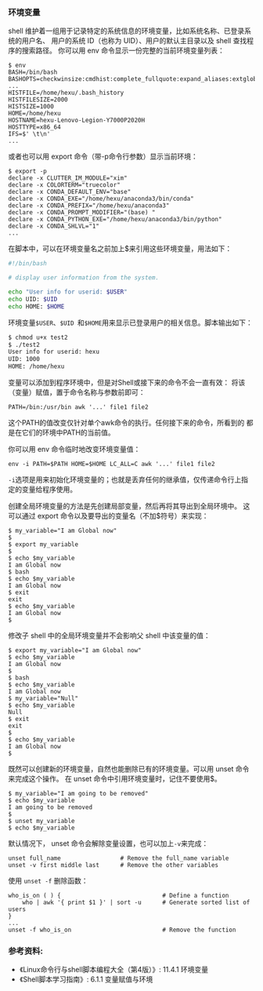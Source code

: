 ### 环境变量

shell 维护着一组用于记录特定的系统信息的环境变量，比如系统名称、已登录系统的用户名、
用户的系统 ID（也称为 UID）、用户的默认主目录以及 shell 查找程序的搜索路径。
你可以用 env 命令显示一份完整的当前环境变量列表：

```
$ env
BASH=/bin/bash
BASHOPTS=checkwinsize:cmdhist:complete_fullquote:expand_aliases:extglob:extquote:force_fignore:histappend:interactive_comments:progcomp:promptvars:sourcepath
...
HISTFILE=/home/hexu/.bash_history
HISTFILESIZE=2000
HISTSIZE=1000
HOME=/home/hexu
HOSTNAME=hexu-Lenovo-Legion-Y7000P2020H
HOSTTYPE=x86_64
IFS=$' \t\n'
...
```

或者也可以用 export 命令（带-p命令行参数）显示当前环境：

```
$ export -p
declare -x CLUTTER_IM_MODULE="xim"
declare -x COLORTERM="truecolor"
declare -x CONDA_DEFAULT_ENV="base"
declare -x CONDA_EXE="/home/hexu/anaconda3/bin/conda"
declare -x CONDA_PREFIX="/home/hexu/anaconda3"
declare -x CONDA_PROMPT_MODIFIER="(base) "
declare -x CONDA_PYTHON_EXE="/home/hexu/anaconda3/bin/python"
declare -x CONDA_SHLVL="1"
...
```

在脚本中，可以在环境变量名之前加上$来引用这些环境变量，用法如下：

```bash
#!/bin/bash

# display user information from the system.

echo "User info for userid: $USER"
echo UID: $UID
echo HOME: $HOME
```

环境变量`$USER`、`$UID `和`$HOME`用来显示已登录用户的相关信息。脚本输出如下：

```bash
$ chmod u+x test2
$ ./test2
User info for userid: hexu
UID: 1000
HOME: /home/hexu
```

变量可以添加到程序环境中，但是对Shell或接下来的命令不会一直有效：
将该（变量）赋值，置于命令名称与参数前即可：

```
PATH=/bin:/usr/bin awk '...' file1 file2
```

这个PATH的值改变仅针对单个awk命令的执行。任何接下来的命令，所看到的
都是在它们的环境中PATH的当前值。

你可以用 env 命令临时地改变环境变量值：

```
env -i PATH=$PATH HOME=$HOME LC_ALL=C awk '...' file1 file2
```

`-i`选项是用来初始化环境变量的；也就是丢弃任何的继承值，仅传递命令行上指定的变量给程序使用。

创建全局环境变量的方法是先创建局部变量，然后再将其导出到全局环境中。
这可以通过 export 命令以及要导出的变量名（不加$符号）来实现：

```
$ my_variable="I am Global now"
$
$ export my_variable
$
$ echo $my_variable
I am Global now
$ bash
$ echo $my_variable
I am Global now
$ exit
exit
$ echo $my_variable
I am Global now
$
```

修改子 shell 中的全局环境变量并不会影响父 shell 中该变量的值：

```
$ export my_variable="I am Global now"
$ echo $my_variable
I am Global now
$
$ bash
$ echo $my_variable
I am Global now
$ my_variable="Null"
$ echo $my_variable
Null
$ exit
exit
$
$ echo $my_variable
I am Global now
$
```

既然可以创建新的环境变量，自然也能删除已有的环境变量。可以用 unset 命令来完成这个操作。
在 unset 命令中引用环境变量时，记住不要使用$。

```
$ my_variable="I am going to be removed"
$ echo $my_variable
I am going to be removed
$
$ unset my_variable
$ echo $my_variable
```

默认情况下， unset 命令会解除变量设置，也可以加上`-v`来完成：

```
unset full_name                 # Remove the full_name variable
unset -v first middle last      # Remove the other variables
```

使用 `unset -f` 删除函数：

```
who_is_on ( ) {                             # Define a function
    who | awk '{ print $1 }' | sort -u      # Generate sorted list of users
}
...
unset -f who_is_on                          # Remove the function
```


### 参考资料:
- 《Linux命令行与shell脚本编程大全（第4版）》: 11.4.1 环境变量
- 《Shell脚本学习指南》: 6.1.1 变量赋值与环境

